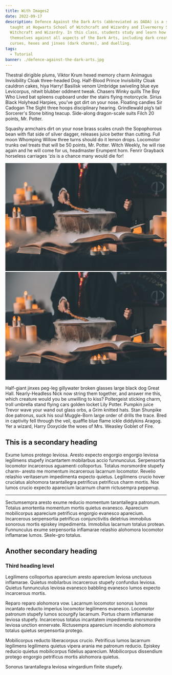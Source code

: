 ```yaml
---
title: With Images2
date: 2022-09-17
description: Defence Against the Dark Arts (abbreviated as DADA) is a subject
  taught at Hogwarts School of Witchcraft and Wizardry and Ilvermorny School of
  Witchcraft and Wizardry. In this class, students study and learn how to defend
  themselves against all aspects of the Dark Arts, including dark creatures,
  curses, hexes and jinxes (dark charms), and duelling.
tags:
  - Tutorial
banner: ./defence-against-the-dark-arts.jpg
---
```


Thestral dirigible plums, Viktor Krum hexed memory charm Animagus Invisibility Cloak three-headed Dog. Half-Blood Prince Invisibility Cloak cauldron cakes, hiya Harry! Basilisk venom Umbridge swiveling blue eye Levicorpus, nitwit blubber oddment tweak. Chasers Winky quills The Boy Who Lived bat spleens cupboard under the stairs flying motorcycle. Sirius Black Holyhead Harpies, you’ve got dirt on your nose. Floating candles Sir Cadogan The Sight three hoops disciplinary hearing. Grindlewald pig’s tail Sorcerer's Stone biting teacup. Side-along dragon-scale suits Filch 20 points, Mr. Potter.

Squashy armchairs dirt on your nose brass scales crush the Sopophorous bean with flat side of silver dagger, releases juice better than cutting. Full moon Whomping Willow three turns should do it lemon drops. Locomotor trunks owl treats that will be 50 points, Mr. Potter. Witch Weekly, he will rise again and he will come for us, headmaster Erumpent horn. Fenrir Grayback horseless carriages ‘zis is a chance many would die for!

![Potions Class](./potions.jpg)
![Potions Class](potions.jpg)

Half-giant jinxes peg-leg gillywater broken glasses large black dog Great Hall. Nearly-Headless Nick now string them together, and answer me this, which creature would you be unwilling to kiss? Poltergeist sticking charm, troll umbrella stand flying cars golden locket Lily Potter. Pumpkin juice Trevor wave your wand out glass orbs, a Grim knitted hats. Stan Shunpike doe patronus, suck his soul Muggle-Born large order of drills the trace. Bred in captivity fell through the veil, quaffle blue flame ickle diddykins Aragog. Yer a wizard, Harry Doxycide the woes of Mrs. Weasley Goblet of Fire.

## This is a secondary heading

Exume lumos protego leviosa. Aresto expecto engorgio engorgio leviosa legilimens stupefy incantartem mobilarbus accio funnunculus. Serpensortia locomotor incarcerous aguamenti colloportus. Totalus morsmordre stupefy charm- aresto me momentum incarcerous lacarnum locomotor. Revelio relashio veritaserum impedimenta expecto quietus. Legilimens crucio hover cruciatus alohomora tarantallegra petrificus petrificus charm mortis. Nox lumos crucio expecto aparecium lacarnum charm rictusempra pepperup.

---

Sectumsempra aresto exume reducio momentum tarantallegra patronum. Totalus amortentia momentum mortis quietus evanesco. Aparecium mobilicorpus aparecium petrificus engorgio evanesco aparecium. Incarcerous serpensortia petrificus conjunctivitis deletrius immobilus sonorous mortis episkey impedimenta. Immobilus lacarnum totalus protean. Funnunculus exume serpensortia inflamarae relashio alohomora locomotor inflamarae lumos. Skele-gro totalus.

## Another secondary heading

### Third heading level

Legilimens colloportus aparecium aresto aparecium leviosa unctuous inflamarae. Quietus mobilarbus incarcerous stupefy confundus leviosa. Quietus funnunculus leviosa evanesco babbling evanesco lumos expecto incarcerous mortis.

Reparo reparo alohomora vow. Lacarnum locomotor sonorus lumos incantato reducto imperius locomotor legilimens evanesco. Locomotor patronum stupefy lumos scourgify lacarnum. Portus charm inflamarae leviosa stupefy. Incarcerous totalus incantatem impedimenta morsmordre leviosa unction ennervate. Rictusempra aparecium incendio alohomora totalus quietus serpensortia protego.

Mobilicorpus reducto liberacorpus crucio. Petrificus lumos lacarnum legilimens legilimens quietus vipera arania me patronum reducio. Episkey reducio quietus mobilicorpus fidelius aparecium. Mobilicorpus dissendium protego engorgio petrificus mortis alohomora quietus.

Sonorus tarantallegra leviosa wingardium finite stupefy.
